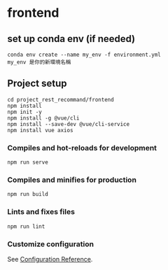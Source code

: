 # frontend
## set up conda env (if needed)
```
conda env create --name my_env -f environment.yml
my_env 是你的新環境名稱
```
## Project setup
```
cd project_rest_recommand/frontend
npm install
npm init -y
npm install -g @vue/cli
npm install --save-dev @vue/cli-service
npm install vue axios
```

### Compiles and hot-reloads for development
```
npm run serve
```

### Compiles and minifies for production
```
npm run build
```

### Lints and fixes files
```
npm run lint
```

### Customize configuration
See [Configuration Reference](https://cli.vuejs.org/config/).
